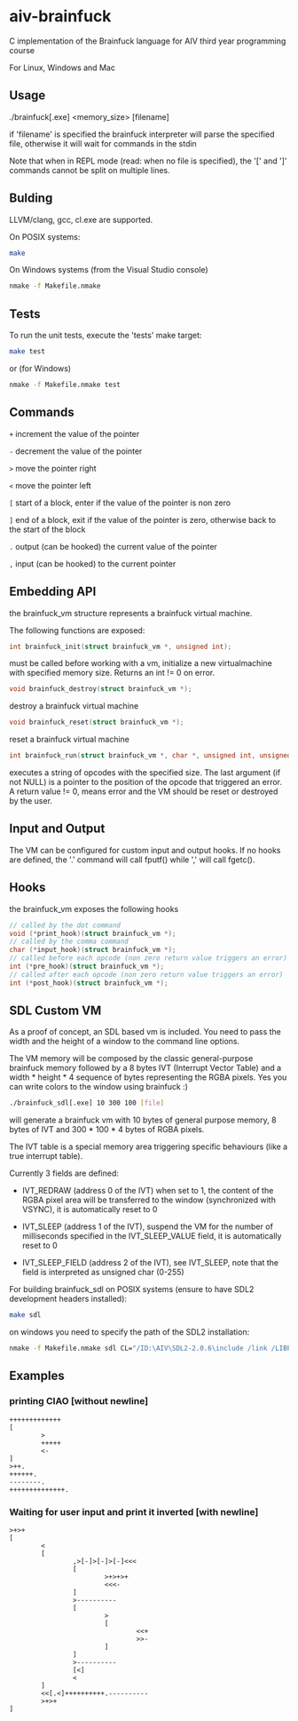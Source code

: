 # aiv-brainfuck
C implementation of the Brainfuck language for AIV third year programming course

For Linux, Windows and Mac

## Usage

./brainfuck[.exe] <memory_size> [filename]

if 'filename' is specified the brainfuck interpreter will parse the specified file, otherwise it will
wait for commands in the stdin

Note that when in REPL mode (read: when no file is specified), the '[' and ']' commands cannot be split on multiple lines.

## Bulding

LLVM/clang, gcc, cl.exe are supported.

On POSIX systems:

```sh
make
```

On Windows systems (from the Visual Studio console)

```sh
nmake -f Makefile.nmake
```

## Tests

To run the unit tests, execute the 'tests' make target:

```sh
make test
```

or (for Windows)

```sh
nmake -f Makefile.nmake test
```

## Commands

`+` increment the value of the pointer

`-` decrement the value of the pointer

`>` move the pointer right

`<` move the pointer left

`[` start of a block, enter if the value of the pointer is non zero

`]` end of a block, exit if the value of the pointer is zero, otherwise back to the start of the block

`.` output (can be hooked) the current value of the pointer

`,` input (can be hooked) to the current pointer

## Embedding API

the brainfuck_vm structure represents a brainfuck virtual machine.

The following functions are exposed:

```c
int brainfuck_init(struct brainfuck_vm *, unsigned int);
```

must be called before working with a vm, initialize a new virtualmachine with specified memory size. Returns an int != 0 on error.

```c
void brainfuck_destroy(struct brainfuck_vm *);
```

destroy a brainfuck virtual machine

```c
void brainfuck_reset(struct brainfuck_vm *);
```

reset a brainfuck virtual machine

```c
int brainfuck_run(struct brainfuck_vm *, char *, unsigned int, unsigned int *);
```

executes a string of opcodes with the specified size. The last argument (if not NULL) is a pointer to the position of the opcode that triggered an error. A return value != 0, means error and the VM should be reset or destroyed by the user.

## Input and Output

The VM can be configured for custom input and output hooks. If no hooks are defined, the '.' command will call fputf() while ',' will call fgetc().

## Hooks

the brainfuck_vm exposes the following hooks

```c
// called by the dot command
void (*print_hook)(struct brainfuck_vm *);
// called by the comma command
char (*input_hook)(struct brainfuck_vm *);
// called before each opcode (non zero return value triggers an error)
int (*pre_hook)(struct brainfuck_vm *);
// called after each opcode (non zero return value triggers an error)
int (*post_hook)(struct brainfuck_vm *);
```

## SDL Custom VM

As a proof of concept, an SDL based vm is included. You need to pass the width and the height of a window to the command line options.

The VM memory will be composed by the classic general-purpose brainfuck memory followed by a 8 bytes IVT (Interrupt Vector Table) and a width * height * 4 sequence of bytes representing the RGBA pixels. Yes you can write colors to the window using brainfuck :)

```sh
./brainfuck_sdl[.exe] 10 300 100 [file]
```

will generate a brainfuck vm with 10 bytes of general purpose memory, 8 bytes of IVT and 300 * 100 * 4 bytes of RGBA pixels.

The IVT table is a special memory area triggering specific behaviours (like a true interrupt table).

Currently 3 fields are defined:

* IVT_REDRAW (address 0 of the IVT) when set to 1, the content of the RGBA pixel area will be transferred to the window (synchronized with VSYNC), it is automatically reset to 0

* IVT_SLEEP (address 1 of the IVT), suspend the VM for the number of milliseconds specified in the IVT_SLEEP_VALUE field, it is automatically reset to 0

* IVT_SLEEP_FIELD (address 2 of the IVT), see IVT_SLEEP, note that the field is interpreted as unsigned char (0-255)

For building brainfuck_sdl on POSIX systems (ensure to have SDL2 development headers installed):

```sh
make sdl
```

on windows you need to specify the path of the SDL2 installation:

```sh
nmake -f Makefile.nmake sdl CL="/ID:\AIV\SDL2-2.0.6\include /link /LIBPATH:D:\AIV\SDL2-2.0.6\lib\x64"
```

## Examples

### printing CIAO [without newline]

```bf
+++++++++++++
[
        >
        +++++
        <-
]
>++.
++++++.
--------.
++++++++++++++.
```

### Waiting for user input and print it inverted [with newline]

```bf
>+>+
[
        <
        [
                ,>[-]>[-]>[-]<<<
                [
                        >+>+>+
                        <<<-
                ]
                >----------
                [
                        >
                        [
                                <<+
                                >>-
                        ]
                ]
                >----------
                [<]
                <
        ]
        <<[.<]++++++++++.----------
        >+>+
]

```
